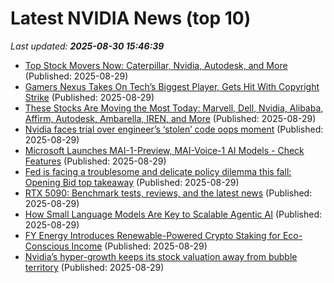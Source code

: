 # Latest NVIDIA News (top 10)
_Last updated: **2025-08-30 15:46:39**_

- [Top Stock Movers Now: Caterpillar, Nvidia, Autodesk, and More](https://consent.yahoo.com/v2/collectConsent?sessionId=1_cc-session_5e33cd2b-e06a-4693-8a48-412dd82b99e1) (Published: 2025-08-29)
- [Gamers Nexus Takes On Tech’s Biggest Player, Gets Hit With Copyright Strike](https://www.forbes.com/sites/robsalkowitz/2025/08/29/gamers-nexus-takes-on-techs-biggest-player-gets-hit-with-copyright-strike/) (Published: 2025-08-29)
- [These Stocks Are Moving the Most Today: Marvell, Dell, Nvidia, Alibaba, Affirm, Autodesk, Ambarella, IREN, and More](https://biztoc.com/x/fd68ba21f57e4835) (Published: 2025-08-29)
- [Nvidia faces trial over engineer’s ‘stolen’ code oops moment](https://biztoc.com/x/f83048fda9e04b44) (Published: 2025-08-29)
- [Microsoft Launches MAI-1-Preview, MAI-Voice-1 AI Models - Check Features](https://www.ndtvprofit.com/technology/artificial-intelligence-microsoft-launches-mai-1-preview-mai-voice-1-ai-models-features-performance-details) (Published: 2025-08-29)
- [Fed is facing a troublesome and delicate policy dilemma this fall: Opening Bid top takeaway](https://finance.yahoo.com/news/fed-is-facing-a-troublesome-and-delicate-policy-dilemma-this-fall-opening-bid-top-takeaway-153332477.html) (Published: 2025-08-29)
- [RTX 5090: Benchmark tests, reviews, and the latest news](https://www.tomshardware.com/tag/rtx-5090) (Published: 2025-08-29)
- [How Small Language Models Are Key to Scalable Agentic AI](https://developer.nvidia.com/blog/how-small-language-models-are-key-to-scalable-agentic-ai/) (Published: 2025-08-29)
- [FY Energy Introduces Renewable-Powered Crypto Staking for Eco-Conscious Income](https://www.globenewswire.com/news-release/2025/08/29/3141658/0/en/FY-Energy-Introduces-Renewable-Powered-Crypto-Staking-for-Eco-Conscious-Income.html) (Published: 2025-08-29)
- [Nvidia’s hyper-growth keeps its stock valuation away from bubble territory](https://financialpost.com/technology/nvidias-growth-stock-valuation-bubble-territory) (Published: 2025-08-29)

